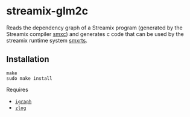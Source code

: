 # streamix-glm2c
Reads the dependency graph of a Streamix program (generated by the Streamix compiler [smxc](https://github.com/moiri/streamix-c)) and generates c code that can be used by the streamix runtime system [smxrts](https://github.com/moiri/streamix-rts).

## Installation

    make
    sudo make install

Requires
 - [`igraph`](http://igraph.org/c/)
 - [`zlog`](https://github.com/HardySimpson/zlog)
